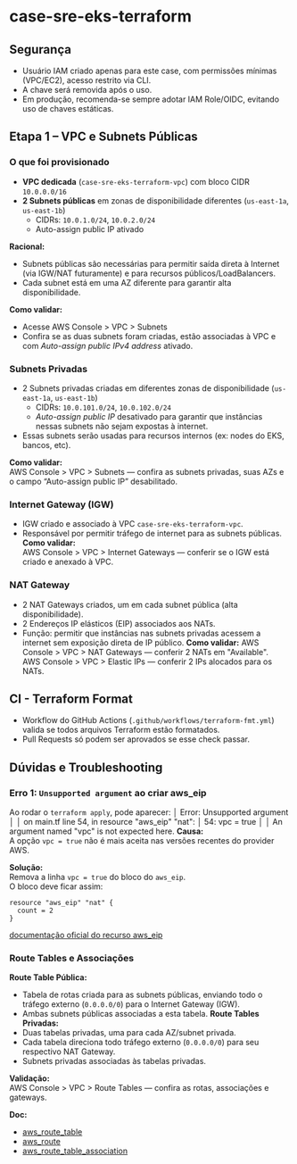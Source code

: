 # case-sre-eks-terraform
## Segurança

- Usuário IAM criado apenas para este case, com permissões mínimas (VPC/EC2), acesso restrito via CLI.
- A chave será removida após o uso.
- Em produção, recomenda-se sempre adotar IAM Role/OIDC, evitando uso de chaves estáticas.
## Etapa 1 – VPC e Subnets Públicas

### O que foi provisionado

- **VPC dedicada** (`case-sre-eks-terraform-vpc`) com bloco CIDR `10.0.0.0/16`
- **2 Subnets públicas** em zonas de disponibilidade diferentes (`us-east-1a`, `us-east-1b`)
  - CIDRs: `10.0.1.0/24`, `10.0.2.0/24`
  - Auto-assign public IP ativado

**Racional:** 

- Subnets públicas são necessárias para permitir saída direta à Internet (via IGW/NAT futuramente) e para recursos públicos/LoadBalancers.
- Cada subnet está em uma AZ diferente para garantir alta disponibilidade.

**Como validar:** 

- Acesse AWS Console > VPC > Subnets
- Confira se as duas subnets foram criadas, estão associadas à VPC e com *Auto-assign public IPv4 address* ativado.

### Subnets Privadas

- 2 Subnets privadas criadas em diferentes zonas de disponibilidade (`us-east-1a`, `us-east-1b`)
  - CIDRs: `10.0.101.0/24`, `10.0.102.0/24`
  - *Auto-assign public IP* desativado para garantir que instâncias nessas subnets não sejam expostas à internet.
- Essas subnets serão usadas para recursos internos (ex: nodes do EKS, bancos, etc).

**Como validar:**  
AWS Console > VPC > Subnets — confira as subnets privadas, suas AZs e o campo “Auto-assign public IP” desabilitado.

### Internet Gateway (IGW)

- IGW criado e associado à VPC `case-sre-eks-terraform-vpc`.
- Responsável por permitir tráfego de internet para as subnets públicas.
**Como validar:**  
AWS Console > VPC > Internet Gateways — conferir se o IGW está criado e anexado à VPC.



### NAT Gateway

- 2 NAT Gateways criados, um em cada subnet pública (alta disponibilidade).
- 2 Endereços IP elásticos (EIP) associados aos NATs.
- Função: permitir que instâncias nas subnets privadas acessem a internet sem exposição direta de IP público.
**Como validar:** 
AWS Console > VPC > NAT Gateways — conferir 2 NATs em "Available".  
AWS Console > VPC > Elastic IPs — conferir 2 IPs alocados para os NATs.


## CI - Terraform Format

- Workflow do GitHub Actions (`.github/workflows/terraform-fmt.yml`) valida se todos arquivos Terraform estão formatados.
- Pull Requests só podem ser aprovados se esse check passar.


## Dúvidas e Troubleshooting

### Erro 1: `Unsupported argument` ao criar aws_eip

Ao rodar o `terraform apply`, pode aparecer:
│ Error: Unsupported argument
│ 
│   on main.tf line 54, in resource "aws_eip" "nat":
│   54:   vpc   = true
│ 
│ An argument named "vpc" is not expected here.
**Causa:**  
A opção `vpc = true` não é mais aceita nas versões recentes do provider AWS.

**Solução:**  
Remova a linha `vpc = true` do bloco do `aws_eip`.  
O bloco deve ficar assim:
```hcl
resource "aws_eip" "nat" {
  count = 2
}
```
[documentação oficial do recurso aws_eip](https://registry.terraform.io/providers/hashicorp/aws/latest/docs/resources/eip)


### Route Tables e Associações

**Route Table Pública:**  
  - Tabela de rotas criada para as subnets públicas, enviando todo o tráfego externo (`0.0.0.0/0`) para o Internet Gateway (IGW).
  - Ambas subnets públicas associadas a esta tabela.
**Route Tables Privadas:**  
  - Duas tabelas privadas, uma para cada AZ/subnet privada.
  - Cada tabela direciona todo tráfego externo (`0.0.0.0/0`) para seu respectivo NAT Gateway.
  - Subnets privadas associadas às tabelas privadas.

**Validação:**  
AWS Console > VPC > Route Tables — confira as rotas, associações e gateways.

**Doc:**  
- [aws_route_table](https://registry.terraform.io/providers/hashicorp/aws/latest/docs/resources/route_table)
- [aws_route](https://registry.terraform.io/providers/hashicorp/aws/latest/docs/resources/route)
- [aws_route_table_association](https://registry.terraform.io/providers/hashicorp/aws/latest/docs/resources/route_table_association)